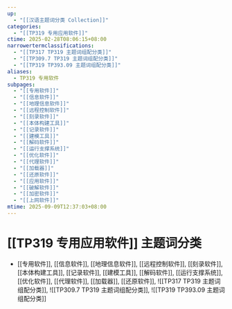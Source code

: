 ```yaml
---
up:
  - "[[汉语主题词分类 Collection]]"
categories:
  - "[[TP319 专用应用软件]]"
ctime: 2025-02-28T08:06:15+08:00
narrowertermclassifications:
  - "[[TP317 TP319 主题词组配分类]]"
  - "[[TP309.7 TP319 主题词组配分类]]"
  - "[[TP319 TP393.09 主题词组配分类]]"
aliases:
  - TP319 专用软件
subpages:
  - "[[专用软件]]"
  - "[[信息软件]]"
  - "[[地理信息软件]]"
  - "[[远程控制软件]]"
  - "[[刻录软件]]"
  - "[[本体构建工具]]"
  - "[[记录软件]]"
  - "[[建模工具]]"
  - "[[解码软件]]"
  - "[[运行支撑系统]]"
  - "[[优化软件]]"
  - "[[代理软件]]"
  - "[[加载器]]"
  - "[[还原软件]]"
  - "[[应用软件]]"
  - "[[破解软件]]"
  - "[[加密软件]]"
  - "[[上网软件]]"
mtime: 2025-09-09T12:37:03+08:00
---
```


# [[TP319 专用应用软件]] 主题词分类

- [[专用软件]], [[信息软件]], [[地理信息软件]], [[远程控制软件]], [[刻录软件]], [[本体构建工具]], [[记录软件]], [[建模工具]], [[解码软件]], [[运行支撑系统]], [[优化软件]], [[代理软件]], [[加载器]], [[还原软件]], ![[TP317 TP319 主题词组配分类]], ![[TP309.7 TP319 主题词组配分类]], ![[TP319 TP393.09 主题词组配分类]]
